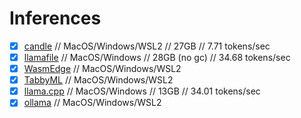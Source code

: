 # Inferences

- [x] [candle](./wasmedge.md) // MacOS/Windows/WSL2 // 27GB // 7.71 tokens/sec
- [x] [llamafile](https://future.mozilla.org/blog/introducing-llamafile/) // MacOS/Windows // 28GB (no gc) // 34.68 tokens/sec
- [x] [WasmEdge](./wasmedge.md) // MacOS/Windows/WSL2
- [x] [TabbyML](./tabbyml.md) // MacOS/Windows/WSL2
- [x] [llama.cpp](https://github.com/ggerganov/llama.cpp) // MacOS/Windows // 13GB // 34.01 tokens/sec
- [x] [ollama](./ollama.md) // MacOS/Windows/WSL2
